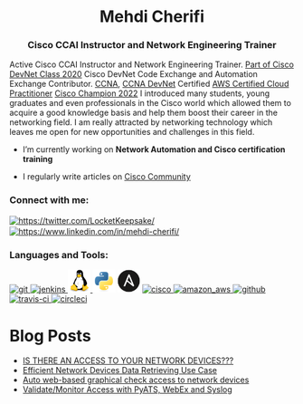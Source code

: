 <h1 align="center">Mehdi Cherifi</h1>
<h3 align="center">Cisco CCAI Instructor and Network Engineering Trainer</h3>

Active Cisco CCAI Instructor and Network Engineering Trainer. 
[Part of Cisco DevNet Class 2020](https://www.credly.com/badges/d790fb8e-07a4-46b2-9521-5fb975554db2) 
Cisco DevNet Code Exchange and Automation Exchange Contributor.
[CCNA](https://www.credly.com/badges/986de729-fca1-4c89-9c5c-c8d7e848f37d), [CCNA DevNet](https://www.credly.com/badges/18805d05-1b47-44a9-9fe6-e55fbb012ceb) Certified
[AWS Certified Cloud Practitioner](https://www.credly.com/badges/7cf61fb6-1af8-4715-b99f-37524dc5c555/public_url)
[Cisco Champion 2022](https://www.credly.com/badges/b8ae25a5-4282-40b5-8ebe-f5f236998924/linked_in_profile)
I introduced many students, young graduates and even professionals in the Cisco world which allowed them to acquire a good knowledge basis and help them boost their career in the networking field.
I am really attracted by networking technology which leaves me open for new opportunities and challenges in this field.



- I’m currently working on **Network Automation and Cisco certification training**

-  I regularly write articles on [Cisco Community](https://community.cisco.com/t5/user/viewprofilepage/user-id/893798)



<h3 align="left">Connect with me:</h3>
<p align="left">
<a href="https://twitter.com/LocketKeepsake" target="blank"><img align="center" src="https://raw.githubusercontent.com/rahuldkjain/github-profile-readme-generator/master/src/images/icons/Social/twitter.svg" alt="https://twitter.com/LocketKeepsake/" height="30" width="40" /></a>
<a href="https://www.linkedin.com/in/mehdi-cherifi" target="blank"><img align="center" src="https://raw.githubusercontent.com/rahuldkjain/github-profile-readme-generator/master/src/images/icons/Social/linked-in-alt.svg" alt="https://www.linkedin.com/in/mehdi-cherifi/" height="30" width="40" /></a>
</p>

<h3 align="left">Languages and Tools:</h3>
<p align="left"> </a> <a href="https://git-scm.com/" target="_blank" rel="noreferrer"> <img src="https://www.vectorlogo.zone/logos/git-scm/git-scm-icon.svg" alt="git" width="40" height="40"/> </a> <a href="https://www.jenkins.io" target="_blank" rel="noreferrer"> <img src="https://www.vectorlogo.zone/logos/jenkins/jenkins-icon.svg" alt="jenkins" width="40" height="40"/> </a> <a href="https://www.linux.org/" target="_blank" rel="noreferrer"> <img src="https://raw.githubusercontent.com/devicons/devicon/master/icons/linux/linux-original.svg" alt="linux" width="40" height="40"/> </a> <a href="https://www.python.org" target="_blank" rel="noreferrer"> <img src="https://raw.githubusercontent.com/devicons/devicon/master/icons/python/python-original.svg" alt="python" width="40" height="40"/></a> <a href="https://www.ansible.com/" target="_blank" rel="noreferrer"> <img src="https://raw.githubusercontent.com/devicons/devicon/master/icons/ansible/ansible-original.svg" alt="git" width="40" height="40"/></a> <a href="https://cisco.com/" target="_blank" rel="noreferrer"> <img src="https://www.vectorlogo.zone/logos/cisco/cisco-icon.svg" alt="cisco" width="40" height="40"/> </a>  <a href="https://aws.amazon.com/" target="_blank" rel="noreferrer"> <img src="https://www.vectorlogo.zone/logos/amazon_aws/amazon_aws-icon.svg" alt="amazon_aws" width="40" height="40"/> </a>  <a href="https://github.com/" target="_blank" rel="noreferrer"> <img src="https://www.vectorlogo.zone/logos/github/github-icon.svg" alt="github" width="40" height="40"/> </a> <a href="https://travis-ci.com/" target="_blank" rel="noreferrer"> <img src="https://www.vectorlogo.zone/logos/travis-ci/travis-ci-icon.svg" alt="travis-ci" width="40" height="40"/> </a> 
 <a href="https://circleci.com/" target="_blank" rel="noreferrer"> <img src="https://www.vectorlogo.zone/logos/circleci/circleci-icon.svg" alt="circleci" width="40" height="40"/> </a></p>


# Blog Posts
<!-- BLOG-POST-LIST:START -->
- [IS THERE AN ACCESS TO YOUR NETWORK DEVICES???](https://community.cisco.com/t5/networking-blogs/auto-web-based-graphical-check-access-to-network-devices/ba-p/4564840)
- [Efficient Network Devices Data Retrieving Use Case](https://community.cisco.com/t5/networking-blogs/efficient-network-devices-data-retrieving-use-case/ba-p/4564704)
- [Auto web-based graphical check access to network devices](https://community.cisco.com/t5/networking-blogs/auto-web-based-graphical-check-access-to-network-devices/ba-p/4564840)
- [Validate/Monitor Access with PyATS, WebEx and Syslog](https://community.cisco.com/t5/networking-blogs/validate-monitor-access-with-pyats-webex-and-syslog/ba-p/4562050)
<!-- BLOG-POST-LIST:END --> 
